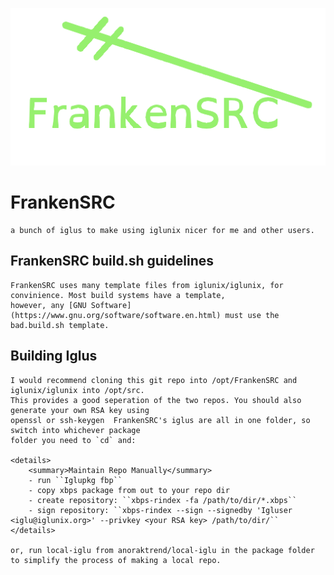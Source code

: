![FrankenSRC Logo, which consists of a cartoony teal green stitch with FrankenSRC in a monospace teal green opendyslexic font](.imgs/frankensrc.png)

# FrankenSRC
	a bunch of iglus to make using iglunix nicer for me and other users.

## FrankenSRC build.sh guidelines
	FrankenSRC uses many template files from iglunix/iglunix, for convinience. Most build systems have a template, 
	however, any [GNU Software](https://www.gnu.org/software/software.en.html) must use the bad.build.sh template.

## Building Iglus
 	I would recommend cloning this git repo into /opt/FrankenSRC and iglunix/iglunix into /opt/src.
 	This provides a good seperation of the two repos. You should also generate your own RSA key using 
 	openssl or ssh-keygen  FrankenSRC's iglus are all in one folder, so switch into whichever package
 	folder you need to `cd` and:
	
	<details>
	    <summary>Maintain Repo Manually</summary>
	    - run ``Iglupkg fbp``
	    - copy xbps package from out to your repo dir
	    - create repository: ``xbps-rindex -fa /path/to/dir/*.xbps``
	    - sign repository: ``xbps-rindex --sign --signedby 'Igluser <iglu@iglunix.org>' --privkey <your RSA key> /path/to/dir/``
	</details>

	or, run local-iglu from anoraktrend/local-iglu in the package folder to simplify the process of making a local repo. 
